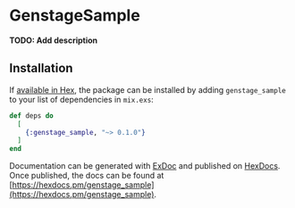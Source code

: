 # GenstageSample

**TODO: Add description**

## Installation

If [available in Hex](https://hex.pm/docs/publish), the package can be installed
by adding `genstage_sample` to your list of dependencies in `mix.exs`:

```elixir
def deps do
  [
    {:genstage_sample, "~> 0.1.0"}
  ]
end
```

Documentation can be generated with [ExDoc](https://github.com/elixir-lang/ex_doc)
and published on [HexDocs](https://hexdocs.pm). Once published, the docs can
be found at [https://hexdocs.pm/genstage_sample](https://hexdocs.pm/genstage_sample).

